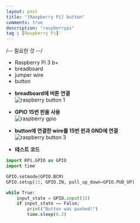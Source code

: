```yaml
---
layout: post
title: "[Raspberry Pi] button"
comments: true
description: "raspberrypi"
tag : [Raspberry Pi]
---
```

<div class="divider"></div>
/-- 필요한 것 --/

- Raspberry Pi 3 b+
- breadboard
- jumper wire
- button

<div class="divider"></div>

- **breadboard에 버튼 연결**<br>
![raspberry button 1](https://krispedia.github.io/assets/images/raspberrypi_button_1.jpg)

- **GPIO 15번 핀을 사용** <br>
![raspberry gpio](https://krispedia.github.io/assets/images/raspberrypi_gpio.jpg)

- **button에 연결한 wire를 15번 핀과 GND에 연결**<br>
![raspberry button 3](https://krispedia.github.io/assets/images/raspberrypi_button_3.jpg)

- **테스트 코드**<br>

```python
import RPi.GPIO as GPIO
import time

GPIO.setmode(GPIO.BCM)
GPIO.setup(15, GPIO.IN, pull_up_down=GPIO.PUD_UP)

while True:
    input_state = GPIO.input(15)
    if input_state == False:
        print("Button was pushed!")
        time.sleep(0.2)
```